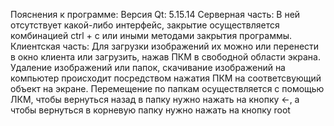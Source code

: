 Пояснения к программе: 
Версия Qt: 5.15.14
Серверная часть: В ней отсутствует какой-либо интерфейс, закрытие осуществляется комбинацией ctrl + c или иными методами закрытия программы.
Клиентская часть: Для загрузки изображений их можно или перенести в окно клиента или загрузить,
нажав ПКМ в свободной области экрана. Удаление изображений или папок, скачивание изображений на 
компьютер происходит посредством нажатия ПКМ на соответсвующий объект на экране. Перемещение по папкам осуществляется с помощью ЛКМ, чтобы вернуться назад в папку нужно нажать на кнопку <-, а чтобы вернуться в корневую папку нужно нажать на кнопку root

